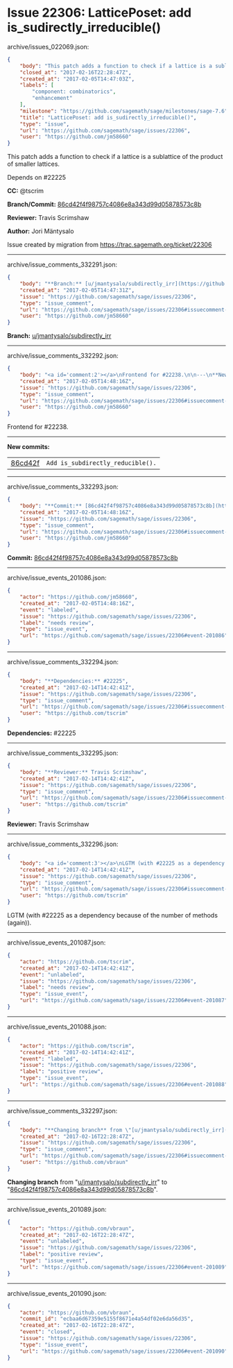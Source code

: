 # Issue 22306: LatticePoset: add is_sudirectly_irreducible()

archive/issues_022069.json:
```json
{
    "body": "This patch adds a function to check if a lattice is a sublattice of the product of smaller lattices.\n\nDepends on #22225\n\n**CC:**  @tscrim\n\n**Branch/Commit:** [86cd42f4f98757c4086e8a343d99d05878573c8b](https://github.com/sagemath/sagetrac-mirror/commit/86cd42f4f98757c4086e8a343d99d05878573c8b)\n\n**Reviewer:** Travis Scrimshaw\n\n**Author:** Jori M\u00e4ntysalo\n\nIssue created by migration from https://trac.sagemath.org/ticket/22306\n\n",
    "closed_at": "2017-02-16T22:28:47Z",
    "created_at": "2017-02-05T14:47:03Z",
    "labels": [
        "component: combinatorics",
        "enhancement"
    ],
    "milestone": "https://github.com/sagemath/sage/milestones/sage-7.6",
    "title": "LatticePoset: add is_sudirectly_irreducible()",
    "type": "issue",
    "url": "https://github.com/sagemath/sage/issues/22306",
    "user": "https://github.com/jm58660"
}
```
This patch adds a function to check if a lattice is a sublattice of the product of smaller lattices.

Depends on #22225

**CC:**  @tscrim

**Branch/Commit:** [86cd42f4f98757c4086e8a343d99d05878573c8b](https://github.com/sagemath/sagetrac-mirror/commit/86cd42f4f98757c4086e8a343d99d05878573c8b)

**Reviewer:** Travis Scrimshaw

**Author:** Jori Mäntysalo

Issue created by migration from https://trac.sagemath.org/ticket/22306





---

archive/issue_comments_332291.json:
```json
{
    "body": "**Branch:** [u/jmantysalo/subdirectly_irr](https://github.com/sagemath/sagetrac-mirror/tree/u/jmantysalo/subdirectly_irr)",
    "created_at": "2017-02-05T14:47:31Z",
    "issue": "https://github.com/sagemath/sage/issues/22306",
    "type": "issue_comment",
    "url": "https://github.com/sagemath/sage/issues/22306#issuecomment-332291",
    "user": "https://github.com/jm58660"
}
```

**Branch:** [u/jmantysalo/subdirectly_irr](https://github.com/sagemath/sagetrac-mirror/tree/u/jmantysalo/subdirectly_irr)



---

archive/issue_comments_332292.json:
```json
{
    "body": "<a id='comment:2'></a>\nFrontend for #22238.\n\n---\n**New commits:**\n<table><tr><td><a href=\"https://github.com/sagemath/sagetrac-mirror/commit/86cd42f4f98757c4086e8a343d99d05878573c8b\">86cd42f</a></td><td><code>Add is_subdirectly_reducible().</code></td></tr></table>\n",
    "created_at": "2017-02-05T14:48:16Z",
    "issue": "https://github.com/sagemath/sage/issues/22306",
    "type": "issue_comment",
    "url": "https://github.com/sagemath/sage/issues/22306#issuecomment-332292",
    "user": "https://github.com/jm58660"
}
```

<a id='comment:2'></a>
Frontend for #22238.

---
**New commits:**
<table><tr><td><a href="https://github.com/sagemath/sagetrac-mirror/commit/86cd42f4f98757c4086e8a343d99d05878573c8b">86cd42f</a></td><td><code>Add is_subdirectly_reducible().</code></td></tr></table>




---

archive/issue_comments_332293.json:
```json
{
    "body": "**Commit:** [86cd42f4f98757c4086e8a343d99d05878573c8b](https://github.com/sagemath/sagetrac-mirror/commit/86cd42f4f98757c4086e8a343d99d05878573c8b)",
    "created_at": "2017-02-05T14:48:16Z",
    "issue": "https://github.com/sagemath/sage/issues/22306",
    "type": "issue_comment",
    "url": "https://github.com/sagemath/sage/issues/22306#issuecomment-332293",
    "user": "https://github.com/jm58660"
}
```

**Commit:** [86cd42f4f98757c4086e8a343d99d05878573c8b](https://github.com/sagemath/sagetrac-mirror/commit/86cd42f4f98757c4086e8a343d99d05878573c8b)



---

archive/issue_events_201086.json:
```json
{
    "actor": "https://github.com/jm58660",
    "created_at": "2017-02-05T14:48:16Z",
    "event": "labeled",
    "issue": "https://github.com/sagemath/sage/issues/22306",
    "label": "needs review",
    "type": "issue_event",
    "url": "https://github.com/sagemath/sage/issues/22306#event-201086"
}
```



---

archive/issue_comments_332294.json:
```json
{
    "body": "**Dependencies:** #22225",
    "created_at": "2017-02-14T14:42:41Z",
    "issue": "https://github.com/sagemath/sage/issues/22306",
    "type": "issue_comment",
    "url": "https://github.com/sagemath/sage/issues/22306#issuecomment-332294",
    "user": "https://github.com/tscrim"
}
```

**Dependencies:** #22225



---

archive/issue_comments_332295.json:
```json
{
    "body": "**Reviewer:** Travis Scrimshaw",
    "created_at": "2017-02-14T14:42:41Z",
    "issue": "https://github.com/sagemath/sage/issues/22306",
    "type": "issue_comment",
    "url": "https://github.com/sagemath/sage/issues/22306#issuecomment-332295",
    "user": "https://github.com/tscrim"
}
```

**Reviewer:** Travis Scrimshaw



---

archive/issue_comments_332296.json:
```json
{
    "body": "<a id='comment:3'></a>\nLGTM (with #22225 as a dependency because of the number of methods (again)).",
    "created_at": "2017-02-14T14:42:41Z",
    "issue": "https://github.com/sagemath/sage/issues/22306",
    "type": "issue_comment",
    "url": "https://github.com/sagemath/sage/issues/22306#issuecomment-332296",
    "user": "https://github.com/tscrim"
}
```

<a id='comment:3'></a>
LGTM (with #22225 as a dependency because of the number of methods (again)).



---

archive/issue_events_201087.json:
```json
{
    "actor": "https://github.com/tscrim",
    "created_at": "2017-02-14T14:42:41Z",
    "event": "unlabeled",
    "issue": "https://github.com/sagemath/sage/issues/22306",
    "label": "needs review",
    "type": "issue_event",
    "url": "https://github.com/sagemath/sage/issues/22306#event-201087"
}
```



---

archive/issue_events_201088.json:
```json
{
    "actor": "https://github.com/tscrim",
    "created_at": "2017-02-14T14:42:41Z",
    "event": "labeled",
    "issue": "https://github.com/sagemath/sage/issues/22306",
    "label": "positive review",
    "type": "issue_event",
    "url": "https://github.com/sagemath/sage/issues/22306#event-201088"
}
```



---

archive/issue_comments_332297.json:
```json
{
    "body": "**Changing branch** from \"[u/jmantysalo/subdirectly_irr](https://github.com/sagemath/sagetrac-mirror/tree/u/jmantysalo/subdirectly_irr)\" to \"[86cd42f4f98757c4086e8a343d99d05878573c8b](https://github.com/sagemath/sagetrac-mirror/commit/86cd42f4f98757c4086e8a343d99d05878573c8b)\".",
    "created_at": "2017-02-16T22:28:47Z",
    "issue": "https://github.com/sagemath/sage/issues/22306",
    "type": "issue_comment",
    "url": "https://github.com/sagemath/sage/issues/22306#issuecomment-332297",
    "user": "https://github.com/vbraun"
}
```

**Changing branch** from "[u/jmantysalo/subdirectly_irr](https://github.com/sagemath/sagetrac-mirror/tree/u/jmantysalo/subdirectly_irr)" to "[86cd42f4f98757c4086e8a343d99d05878573c8b](https://github.com/sagemath/sagetrac-mirror/commit/86cd42f4f98757c4086e8a343d99d05878573c8b)".



---

archive/issue_events_201089.json:
```json
{
    "actor": "https://github.com/vbraun",
    "created_at": "2017-02-16T22:28:47Z",
    "event": "unlabeled",
    "issue": "https://github.com/sagemath/sage/issues/22306",
    "label": "positive review",
    "type": "issue_event",
    "url": "https://github.com/sagemath/sage/issues/22306#event-201089"
}
```



---

archive/issue_events_201090.json:
```json
{
    "actor": "https://github.com/vbraun",
    "commit_id": "ecbaa6d67359e5155f8671e4a54df02e6da56d35",
    "created_at": "2017-02-16T22:28:47Z",
    "event": "closed",
    "issue": "https://github.com/sagemath/sage/issues/22306",
    "type": "issue_event",
    "url": "https://github.com/sagemath/sage/issues/22306#event-201090"
}
```

